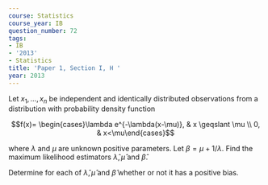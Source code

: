 ```yaml
---
course: Statistics
course_year: IB
question_number: 72
tags:
- IB
- '2013'
- Statistics
title: 'Paper 1, Section I, H '
year: 2013
---
```




Let $x_{1}, \ldots, x_{n}$ be independent and identically distributed observations from a distribution with probability density function

$$f(x)= \begin{cases}\lambda e^{-\lambda(x-\mu)}, & x \geqslant \mu \\ 0, & x<\mu\end{cases}$$

where $\lambda$ and $\mu$ are unknown positive parameters. Let $\beta=\mu+1 / \lambda$. Find the maximum likelihood estimators $\hat{\lambda}, \hat{\mu}$ and $\hat{\beta}$.

Determine for each of $\hat{\lambda}, \hat{\mu}$ and $\hat{\beta}$ whether or not it has a positive bias.